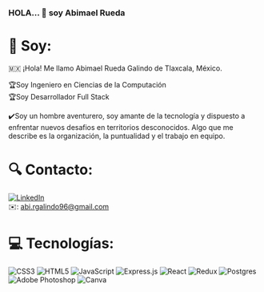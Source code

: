 ### HOLA... 👋 soy Abimael Rueda

# 🚀 Soy:
🇲🇽 ¡Hola! Me llamo Abimael Rueda Galindo de Tlaxcala, México.

🏆Soy Ingeniero en Ciencias de la Computación <br>
🏆Soy Desarrollador Full Stack <br>

✔️Soy un hombre aventurero, soy amante de la tecnología y dispuesto a enfrentar nuevos desafios en territorios desconocidos. Algo que me describe es la organización, la puntualidad y el trabajo en equipo.

# 🔍 Contacto:
[![LinkedIn](https://img.shields.io/badge/LinkedIn-%230077B5.svg?logo=linkedin&logoColor=white)](https://www.linkedin.com/in/abimael-rueda-galindo-4b131b244/) <br>
✉️: abi.rgalindo96@gmail.com

# 💻 Tecnologías: 
![CSS3](https://img.shields.io/badge/css3-%231572B6.svg?style=for-the-badge&logo=css3&logoColor=white) ![HTML5](https://img.shields.io/badge/html5-%23E34F26.svg?style=for-the-badge&logo=html5&logoColor=white) ![JavaScript](https://img.shields.io/badge/javascript-%23323330.svg?style=for-the-badge&logo=javascript&logoColor=%23F7DF1E) ![Express.js](https://img.shields.io/badge/express.js-%23404d59.svg?style=for-the-badge&logo=express&logoColor=%2361DAFB) ![React](https://img.shields.io/badge/react-%2320232a.svg?style=for-the-badge&logo=react&logoColor=%2361DAFB) ![Redux](https://img.shields.io/badge/redux-%23593d88.svg?style=for-the-badge&logo=redux&logoColor=white) ![Postgres](https://img.shields.io/badge/postgres-%23316192.svg?style=for-the-badge&logo=postgresql&logoColor=white) ![Adobe Photoshop](https://img.shields.io/badge/adobephotoshop-%2331A8FF.svg?style=for-the-badge&logo=adobephotoshop&logoColor=white) ![Canva](https://img.shields.io/badge/Canva-%2300C4CC.svg?style=for-the-badge&logo=Canva&logoColor=white) 

<!--
**AbimaelRueda/AbimaelRueda** is a ✨ _special_ ✨ repository because its `README.md` (this file) appears on your GitHub profile.

Here are some ideas to get you started:

- 🔭 I’m currently working on ...
- 🌱 I’m currently learning ...
- 👯 I’m looking to collaborate on ...
- 🤔 I’m looking for help with ...
- 💬 Ask me about ...
- 📫 How to reach me: ...
- 😄 Pronouns: ...
- ⚡ Fun fact: ...
-->
